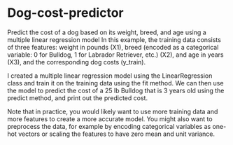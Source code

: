 # Dog-cost-predictor
Predict the cost of a dog based on its weight, breed, and age using a multiple linear regression model
In this example, the training data consists of three features: weight in pounds (X1), breed (encoded as a categorical variable: 0 for Bulldog, 1 for Labrador Retriever, etc.) (X2), and age in years (X3), and the corresponding dog costs (y_train).

I created a multiple linear regression model using the LinearRegression class and train it on the training data using the fit method. We can then use the model to predict the cost of a 25 lb Bulldog that is 3 years old using the predict method, and print out the predicted cost.

Note that in practice, you would likely want to use more training data and more features to create a more accurate model. You might also want to preprocess the data, for example by encoding categorical variables as one-hot vectors or scaling the features to have zero mean and unit variance.
